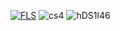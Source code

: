 [![FLS](https://i.imgur.com/1Va3jZm.png)](https://cutt.ly/9wmJgE1x)
![cs4](https://github.com/veliabeshara87/animated-bassoon/assets/147737294/fb0e345b-72b4-43ad-a657-9950db7023dc)
![hDS1l46](https://github.com/veliabeshara87/animated-bassoon/assets/147737294/b228abeb-1c05-4cd8-9196-b7dbae5cda95)

